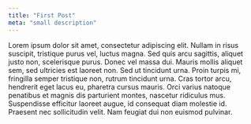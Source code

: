 ```yaml
---
title: "First Post"
meta: "small description"
---
```


Lorem ipsum dolor sit amet, consectetur adipiscing elit. Nullam in risus suscipit, tristique purus vel, luctus magna. Sed quis arcu sagittis, aliquet justo non, scelerisque purus. Donec vel massa dui. Mauris mollis aliquet sem, sed ultricies est laoreet non. Sed ut tincidunt urna. Proin turpis mi, fringilla semper tristique non, rutrum tincidunt urna. Cras tortor arcu, hendrerit eget lacus eu, pharetra cursus mauris. Orci varius natoque penatibus et magnis dis parturient montes, nascetur ridiculus mus. Suspendisse efficitur laoreet augue, id consequat diam molestie id. Praesent nec sollicitudin velit. Nam feugiat dui non euismod pulvinar.
